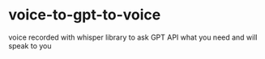 # voice-to-gpt-to-voice
voice recorded with whisper library to ask GPT API what you need and will speak to you
